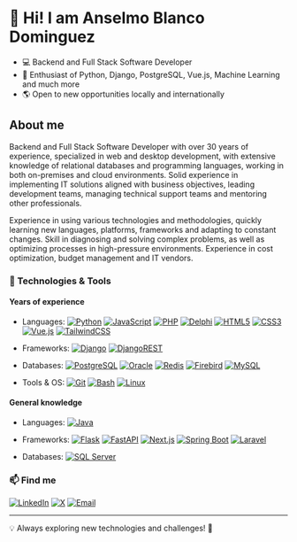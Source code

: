 # 👋 Hi! I am Anselmo Blanco Dominguez

- 💻 Backend and Full Stack Software Developer
- 🐍 Enthusiast of Python, Django, PostgreSQL, Vue.js, Machine Learning and much more
- 🌎 Open to new opportunities locally and internationally

## About me

Backend and Full Stack Software Developer with over 30 years of experience, specialized in web and desktop development, with extensive knowledge of relational databases and programming languages, working in both on-premises and cloud environments. Solid experience in implementing IT solutions aligned with business objectives, leading development teams, managing technical support teams and mentoring other professionals.

Experience in using various technologies and methodologies, quickly learning new languages, platforms, frameworks and adapting to constant changes. Skill in diagnosing and solving complex problems, as well as optimizing processes in high-pressure environments. Experience in cost optimization, budget management and IT vendors.

### 🔧 Technologies & Tools

#### Years of experience

- Languages: [![Python](https://img.shields.io/badge/Python_%7C_9_y-3776AB?logo=python&logoColor=white)](#)
[![JavaScript](https://img.shields.io/badge/JavaScript_%7C_9_y-F7DF1E?logo=javascript&logoColor=black)](#)
[![PHP](https://img.shields.io/badge/PHP_%7C_8_y-4F5B93?logo=php&logoColor=white)](#)
[![Delphi](https://img.shields.io/badge/Delphi_%7C_15_y-b21f24?logo=delphi&logoColor=black)](#)
[![HTML5](https://img.shields.io/badge/HTML5_%7C_20_y-E34F26?logo=html5&logoColor=white)](#)
[![CSS3](https://img.shields.io/badge/CSS3_%7C_20_y-1572B6?logo=css3&logoColor=white)](#)
[![Vue.js](https://img.shields.io/badge/Vue.js_%7C_2_y-4FC08D?logo=vuedotjs&logoColor=white)](#)
[![TailwindCSS](https://img.shields.io/badge/Tailwind_CSS_%7C_2_y-38B2AC.svg?logo=tailwind-css&logoColor=white)](#)

- Frameworks: [![Django](https://img.shields.io/badge/Django_%7C_8_y-092E20?logo=django&logoColor=white)](#)
[![DjangoREST](https://img.shields.io/badge/Django_REST_Framework%7C_2_y-8a2329?logo=django&logoColor=white)](#)

- Databases: [![PostgreSQL](https://img.shields.io/badge/PostgreSQL_%7C_8_y-316192?logo=postgresql&logoColor=white)](#)
[![Oracle](https://custom-icon-badges.demolab.com/badge/Oracle_%7C_8_y-F80000?logo=oracle&logoColor=white)](#)
[![Redis](https://img.shields.io/badge/Redis_%7C_3_y-DD0031.svg?logo=redis&logoColor=white)](#)
[![Firebird](https://img.shields.io/badge/Firebird_%7C_20_y-ff0000.svg?logo=firebird&logoColor=white)](#)
[![MySQL](https://img.shields.io/badge/MySQL_%7C_20_y-4479A1?logo=mysql&logoColor=fff)](#)

- Tools & OS: [![Git](https://img.shields.io/badge/Git_%7C_9_y-ef391a?logo=git&logoColor=white)](#)
[![Bash](https://img.shields.io/badge/Bash_%7C_25_y-4EAA25?logo=gnubash&logoColor=fff)](#)
[![Linux](https://img.shields.io/badge/Lixux_%7C_25_y-1474b8?logo=linux&logoColor=white)](#)

#### General knowledge

- Languages: [![Java](https://img.shields.io/badge/Java-3a75b0.svg?logo=java&logoColor=white)](#)

- Frameworks: [![Flask](https://img.shields.io/badge/Flask-000?logo=flask&logoColor=fff)](#)
[![FastAPI](https://img.shields.io/badge/FastAPI-009485.svg?logo=fastapi&logoColor=white)](#)
[![Next.js](https://img.shields.io/badge/Next.js-black?logo=next.js&logoColor=white)](#)
[![Spring Boot](https://img.shields.io/badge/Spring%20Boot-6DB33F?logo=springboot&logoColor=fff)](#)
[![Laravel](https://img.shields.io/badge/Laravel-%23FF2D20.svg?logo=laravel&logoColor=white)](#)

- Databases: [![SQL Server](https://img.shields.io/badge/SQL_Server-0078d4?logo=sqlserver&logoColor=fff)](#)

### 📫 Find me
[![LinkedIn](https://custom-icon-badges.demolab.com/badge/LinkedIn-0A66C2?logo=linkedin-white&logoColor=fff)](https://www.linkedin.com/in/anselmo-blanco-dominguez/)
[![X](https://img.shields.io/badge/X-%23000000.svg?logo=X&logoColor=white)](https://x.com/anselmobd)
[![Email](https://img.shields.io/badge/Email-D14836?logo=gmail&logoColor=white)](mailto:anselmo.blanco.dominguez@gmail.com)

---
💡 Always exploring new technologies and challenges! 🚀

